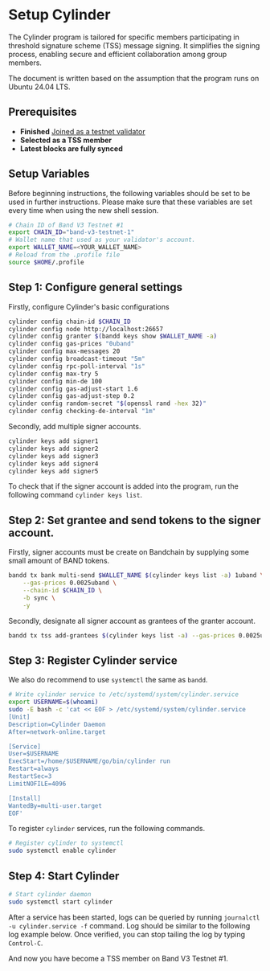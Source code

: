 # Setup Cylinder

The Cylinder program is tailored for specific members participating in threshold signature scheme (TSS) message signing. It simplifies the signing process, enabling secure and efficient collaboration among group members.

The document is written based on the assumption that the program runs on Ubuntu 24.04 LTS.

## Prerequisites

- **Finished** [Joined as a testnet validator](https://github.com/bandprotocol/launch/blob/master/band-v3-testnet-1/README.md)
- **Selected as a TSS member**
- **Latest blocks are fully synced**

## Setup Variables

Before beginning instructions, the following variables should be set to be used in further instructions. Please make sure that these variables are set every time when using the new shell session.

```bash
# Chain ID of Band V3 Testnet #1
export CHAIN_ID="band-v3-testnet-1"
# Wallet name that used as your validator's account.
export WALLET_NAME=<YOUR_WALLET_NAME>
# Reload from the .profile file
source $HOME/.profile
```

## Step 1: Configure general settings

Firstly, configure Cylinder's basic configurations

```bash
cylinder config chain-id $CHAIN_ID
cylinder config node http://localhost:26657
cylinder config granter $(bandd keys show $WALLET_NAME -a)
cylinder config gas-prices "0uband"
cylinder config max-messages 20
cylinder config broadcast-timeout "5m"
cylinder config rpc-poll-interval "1s"
cylinder config max-try 5
cylinder config min-de 100
cylinder config gas-adjust-start 1.6
cylinder config gas-adjust-step 0.2
cylinder config random-secret "$(openssl rand -hex 32)"
cylinder config checking-de-interval "1m"
```

Secondly, add multiple signer accounts.

```bash
cylinder keys add signer1
cylinder keys add signer2
cylinder keys add signer3
cylinder keys add signer4
cylinder keys add signer5
```

To check that if the signer account is added into the program, run the following command
`cylinder keys list`.

## Step 2: Set grantee and send tokens to the signer account.

Firstly, signer accounts must be create on Bandchain by supplying some small amount of BAND tokens.

```bash
bandd tx bank multi-send $WALLET_NAME $(cylinder keys list -a) 1uband \
	--gas-prices 0.0025uband \
	--chain-id $CHAIN_ID \
	-b sync \
	-y
```

Secondly, designate all signer account as grantees of the granter account.

```bash
bandd tx tss add-grantees $(cylinder keys list -a) --gas-prices 0.0025uband --chain-id $CHAIN_ID --gas 800000 --from $WALLET_NAME -b sync -y
```

## Step 3: Register Cylinder service

We also do recommend to use `systemctl` the same as `bandd`.

```bash
# Write cylinder service to /etc/systemd/system/cylinder.service
export USERNAME=$(whoami)
sudo -E bash -c 'cat << EOF > /etc/systemd/system/cylinder.service
[Unit]
Description=Cylinder Daemon
After=network-online.target

[Service]
User=$USERNAME
ExecStart=/home/$USERNAME/go/bin/cylinder run
Restart=always
RestartSec=3
LimitNOFILE=4096

[Install]
WantedBy=multi-user.target
EOF'
```

To register `cylinder` services, run the following commands.

```bash
# Register cylinder to systemctl
sudo systemctl enable cylinder
```

## Step 4: Start Cylinder

```bash
# Start cylinder daemon
sudo systemctl start cylinder
```

After a service has been started, logs can be queried by running `journalctl -u cylinder.service -f` command. Log should be similar to the following log example below. Once verified, you can stop tailing the log by typing `Control-C`.

And now you have become a TSS member on Band V3 Testnet #1.
